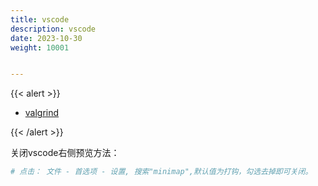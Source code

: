 ```yaml
---
title: vscode
description: vscode
date: 2023-10-30
weight: 10001


---
```


{{< alert >}}

- [valgrind](https://www.actionsky.com/2796.html)


{{< /alert >}}

关闭vscode右侧预览方法：
```bash
# 点击： 文件 - 首选项 - 设置, 搜索"minimap",默认值为打钩，勾选去掉即可关闭。

```


















